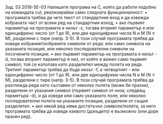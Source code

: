 Зад. 53 2018-SE-03 Напишете програма на C, която да работи подобно на командата cut, реализирайки
само следната функционалност:
• програмата трябва да чете текст от стандартния вход и да извежда избраната част от всеки
ред на стандартния изход;
• ако първият параметър на програмата е низът -c, тогава вторият параметър е или едноцифрено число (от 1 до 9), или две едноцифрени числа N и M (N ≤ M), разделени с тире (напр. 3-5).
В този случай програмата трябва да изведе избраният/избраните символи от реда: или само
символа на указаната позиция, или няколко последователни символи на посочените позиции.
• ако първият параметър на програмата е низът -d, тогава вторият параметър е низ, от който е
важен само първият символ; той се използва като разделител между полета на реда. Третият
параметър трябва да бъде низът -f, а четвъртият - или едноцифрено число (от 1 до 9),
или две едноцифрени числа N и M (N ≤ M), разделени с тире (напр. 3-5). В този случай
програмата трябва да разглежда реда като съставен от няколко полета (може би празни),
разделени от указания символ (първият символ от низа, следващ парметъра -d), и да изведе
или само указаното поле, или няколко последователни полета на указаните позиции, разделени
от същия разделител.
• ако някой ред няма достатъчно символи/полета, за него програмата трябва да изведе каквото
(докъдето) е възможно (или дори празен ред).